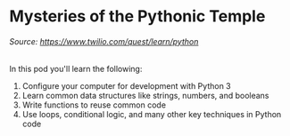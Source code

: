 # Mysteries of the Pythonic Temple

###### Source: https://www.twilio.com/quest/learn/python

In this pod you'll learn the following:
1. Configure your computer for development with Python 3
2. Learn common data structures like strings, numbers, and booleans
3. Write functions to reuse common code
4. Use loops, conditional logic, and many other key techniques in Python code
